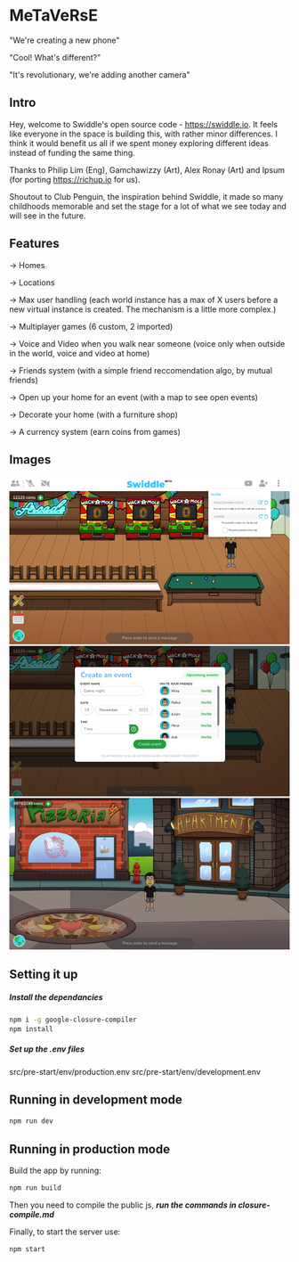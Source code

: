 # MeTaVeRsE

"We're creating a new phone"

"Cool! What's different?"

"It's revolutionary, we're adding another camera"

## Intro

Hey, welcome to Swiddle's open source code - https://swiddle.io. It feels like everyone in the space is building this, with rather minor differences. I think it would benefit us all if we spent money exploring different ideas instead of funding the same thing. 


Thanks to Philip Lim (Eng), Gamchawizzy (Art), Alex Ronay (Art) and Ipsum (for porting https://richup.io for us).

Shoutout to Club Penguin, the inspiration behind Swiddle, it made so many childhoods memorable and set the stage for a lot of what we see today and will see in the future.

## Features

-> Homes

-> Locations

-> Max user handling (each world instance has a max of X users before a new virtual instance is created. The mechanism is a little more complex.)

-> Multiplayer games (6 custom, 2 imported)

-> Voice and Video when you walk near someone (voice only when outside in the world, voice and video at home)

-> Friends system (with a simple friend reccomendation algo, by mutual friends)

-> Open up your home for an event (with a map to see open events)

-> Decorate your home (with a furniture shop)

-> A currency system (earn coins from games)

## Images

![alt text](https://github.com/ashwwwin/swiddle-source/blob/main/src/public/images/Screen-Shot-2021-11-20-at-16.36.41.png?raw=true)
![alt text](https://github.com/ashwwwin/swiddle-source/blob/main/src/public/images/Screen-Shot-2021-11-20-at-17.27.42.png?raw=true)
![alt text](https://github.com/ashwwwin/swiddle-source/blob/main/src/public/images/Screen-Shot-2021-11-22-at-07.06.06.png?raw=true)


## Setting it up


##### Install the dependancies
```bash
npm i -g google-closure-compiler
npm install

```
##### Set up the .env files
src/pre-start/env/production.env
src/pre-start/env/development.env


## Running in development mode
```bash
npm run dev
```

## Running in production mode
Build the app by running:

```bash
npm run build
```

Then you need to compile the public js, ***run the commands in closure-compile.md***

Finally, to start the server use:

```bash
npm start
```
